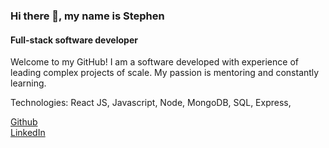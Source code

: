 ### Hi there 👋, my name is Stephen

#### Full-stack software developer

Welcome to my GitHub! I am a software developed with experience of leading complex projects of scale. My passion is mentoring and constantly learning. 

Technologies: React JS, Javascript, Node, MongoDB, SQL, Express, 

[Github](https://github.com/wongstephen)    
[LinkedIn](https://www.linkedin.com/in/wongs/)  

